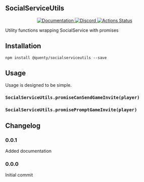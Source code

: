 ## SocialServiceUtils
<div align="center">
  <a href="http://quenty.github.io/api/">
    <img src="https://img.shields.io/badge/docs-website-green.svg" alt="Documentation" />
  </a>
  <a href="https://discord.gg/mhtGUS8">
    <img src="https://img.shields.io/badge/discord-nevermore-blue.svg" alt="Discord" />
  </a>
  <a href="https://github.com/Quenty/NevermoreEngine/actions">
    <img src="https://github.com/Quenty/NevermoreEngine/workflows/luacheck/badge.svg" alt="Actions Status" />
  </a>
</div>

Utility functions wrapping SocialService with promises

## Installation
```
npm install @quenty/socialserviceutils --save
```

## Usage
Usage is designed to be simple.

### `SocialServiceUtils.promiseCanSendGameInvite(player)`

### `SocialServiceUtils.promisePromptGameInvite(player)`


## Changelog

### 0.0.1
Added documentation

### 0.0.0
Initial commit